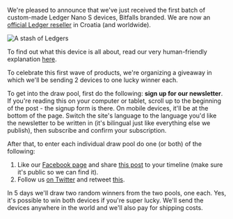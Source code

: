 We're pleased to announce that we've just received the first batch of custom-made Ledger Nano S devices, Bitfalls branded. We are now an [official Ledger reseller](https://www.ledgerwallet.com/retailers) in Croatia (and worldwide).

![A stash of Ledgers](https://bitfalls.com/wp-content/uploads/2017/09/01-4.jpg)

To find out what this device is all about, read our very human-friendly explanation [here][ledger].

To celebrate this first wave of products, we're organizing a giveaway in which we'll be sending 2 devices to one lucky winner each. 

To get into the draw pool, first do the following: **sign up for our newsletter**. If you're reading this on your computer or tablet, scroll up to the beginning of the post - the signup form is there. On mobile devices, it'll be at the bottom of the page. Switch the site's language to the language you'd like the newsletter to be written in (it's bilingual just like everything else we publish), then subscribe and confirm your subscription.

After that, to enter each individual draw pool do one (or both) of the following:

1. Like our [Facebook page][fb] and share [this post][fbpost] to your timeline (make sure it's public so we can find it).
2. Follow us [on Twitter][tw] and retweet [this][tweet].

In 5 days we'll draw two random winners from the two pools, one each. Yes, it's possible to win both devices if you're super lucky. We'll send the devices anywhere in the world and we'll also pay for shipping costs.


[ledger]: https://bitfalls.com/hr/2017/09/08/hardware-wallets-like-ledger-nano-s-work/
[fb]: https://facebook.com/bitfalls
[fbpost]: https://www.facebook.com/bitfalls/posts/928843907265672
[tw]: https://twitter.com/bitfallscom
[tweet]: https://twitter.com/bitfallscom/status/914227947774648320